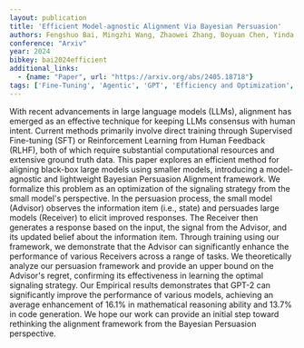 ```yaml
---
layout: publication
title: 'Efficient Model-agnostic Alignment Via Bayesian Persuasion'
authors: Fengshuo Bai, Mingzhi Wang, Zhaowei Zhang, Boyuan Chen, Yinda Xu, Ying Wen, Yaodong Yang
conference: "Arxiv"
year: 2024
bibkey: bai2024efficient
additional_links:
  - {name: "Paper", url: "https://arxiv.org/abs/2405.18718"}
tags: ['Fine-Tuning', 'Agentic', 'GPT', 'Efficiency and Optimization', 'Tools', 'RAG', 'Model Architecture', 'Reinforcement Learning', 'Training Techniques', 'Pretraining Methods']
---
```

With recent advancements in large language models (LLMs), alignment has
emerged as an effective technique for keeping LLMs consensus with human intent.
Current methods primarily involve direct training through Supervised
Fine-tuning (SFT) or Reinforcement Learning from Human Feedback (RLHF), both of
which require substantial computational resources and extensive ground truth
data. This paper explores an efficient method for aligning black-box large
models using smaller models, introducing a model-agnostic and lightweight
Bayesian Persuasion Alignment framework. We formalize this problem as an
optimization of the signaling strategy from the small model's perspective. In
the persuasion process, the small model (Advisor) observes the information item
(i.e., state) and persuades large models (Receiver) to elicit improved
responses. The Receiver then generates a response based on the input, the
signal from the Advisor, and its updated belief about the information item.
Through training using our framework, we demonstrate that the Advisor can
significantly enhance the performance of various Receivers across a range of
tasks. We theoretically analyze our persuasion framework and provide an upper
bound on the Advisor's regret, confirming its effectiveness in learning the
optimal signaling strategy. Our Empirical results demonstrates that GPT-2 can
significantly improve the performance of various models, achieving an average
enhancement of 16.1% in mathematical reasoning ability and 13.7% in code
generation. We hope our work can provide an initial step toward rethinking the
alignment framework from the Bayesian Persuasion perspective.
